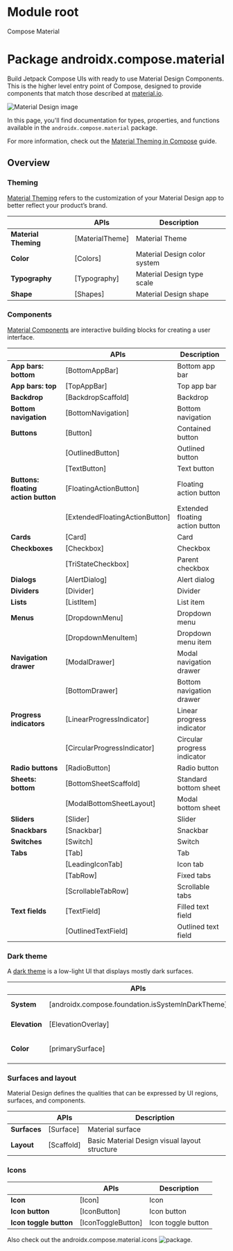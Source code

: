 # Module root

Compose Material

# Package androidx.compose.material

Build Jetpack Compose UIs with ready to use Material Design Components. This is the higher level entry point of Compose, designed to provide components that match those described at <a href="https://material.io" class="external" target="_blank">material.io</a>.

![Material Design image](https://developer.android.com/images/reference/androidx/compose/material/material-design.png)

In this page, you'll find documentation for types, properties, and functions available in the `androidx.compose.material` package.

For more information, check out the <a href="https://developer.android.com/jetpack/compose/themes/material" class="external" target="_blank">Material Theming in Compose</a> guide.

## Overview

### Theming

<a href="https://material.io/design/material-theming/overview.html" class="external" target="_blank">Material Theming</a> refers to the customization of your Material Design app to better reflect your product’s brand.

|      | **APIs** | **Description** |
| ---- | -------- | --------------- |
| **Material Theming** | [MaterialTheme] | Material Theme |
| **Color** | [Colors] | Material Design color system |
| **Typography** | [Typography] | Material Design type scale |
| **Shape** | [Shapes] | Material Design shape |

### Components

<a href="https://material.io/components" class="external" target="_blank">Material Components</a> are interactive building blocks for creating a user interface.

|      | **APIs** | **Description** |
| ---- | -------- | --------------- |
| **App bars: bottom** | [BottomAppBar] | Bottom app bar |
| **App bars: top** | [TopAppBar] | Top app bar |
| **Backdrop** | [BackdropScaffold] | Backdrop |
| **Bottom navigation** | [BottomNavigation] | Bottom navigation |
| **Buttons** | [Button] | Contained button |
|  | [OutlinedButton] | Outlined button |
|  | [TextButton] | Text button |
| **Buttons: floating action button** | [FloatingActionButton] | Floating action button |
|  | [ExtendedFloatingActionButton] | Extended floating action button |
| **Cards** | [Card] | Card |
| **Checkboxes** | [Checkbox] | Checkbox |
|  | [TriStateCheckbox] | Parent checkbox |
| **Dialogs** | [AlertDialog] | Alert dialog |
| **Dividers** | [Divider] | Divider |
| **Lists** | [ListItem] | List item |
| **Menus** | [DropdownMenu] | Dropdown menu |
|  | [DropdownMenuItem] | Dropdown menu item |
| **Navigation drawer** | [ModalDrawer] | Modal navigation drawer |
|  | [BottomDrawer] | Bottom navigation drawer |
| **Progress indicators** | [LinearProgressIndicator] | Linear progress indicator |
|  | [CircularProgressIndicator] | Circular progress indicator |
| **Radio buttons** | [RadioButton] | Radio button |
| **Sheets: bottom** | [BottomSheetScaffold] | Standard bottom sheet |
|  | [ModalBottomSheetLayout] | Modal bottom sheet |
| **Sliders** | [Slider] | Slider |
| **Snackbars** | [Snackbar] | Snackbar |
| **Switches** | [Switch] | Switch |
| **Tabs** | [Tab] | Tab |
|  | [LeadingIconTab] | Icon tab |
|  | [TabRow] | Fixed tabs |
|  | [ScrollableTabRow] | Scrollable tabs |
| **Text fields** | [TextField] | Filled text field |
|  | [OutlinedTextField] | Outlined text field |

### Dark theme

A <a href="https://material.io/design/color/dark-theme.html" class="external" target="_blank">dark theme</a> is a low-light UI that displays mostly dark surfaces.

|      | **APIs** | **Description** |
| ---- | -------- | --------------- |
| **System** | [androidx.compose.foundation.isSystemInDarkTheme] | System dark theme |
| **Elevation** | [ElevationOverlay] | Elevation overlay |
| **Color** | [primarySurface] | Primary surface color |

### Surfaces and layout

Material Design defines the qualities that can be expressed by UI regions, surfaces, and components.

|      | **APIs** | **Description** |
| ---- | -------- | --------------- |
| **Surfaces** | [Surface] | Material surface |
| **Layout** | [Scaffold] | Basic Material Design visual layout structure |

### Icons

|      | **APIs** | **Description** |
| ---- | -------- | --------------- |
| **Icon** | [Icon] | Icon |
| **Icon button** | [IconButton] | Icon button |
| **Icon toggle button** | [IconToggleButton] | Icon toggle button |

Also check out the androidx.compose.material.icons ![package](https://developer.android.com/reference/kotlin/androidx/compose/material/icons/package-summary).
